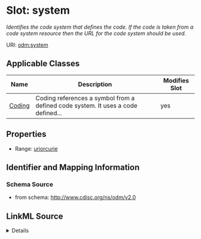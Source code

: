 # Slot: system


_Identifies the code system that defines the code. If the code is taken from a code system resource then the URL for the code system should be used._



URI: [odm:system](http://www.cdisc.org/ns/odm/v2.0/system)



<!-- no inheritance hierarchy -->




## Applicable Classes

| Name | Description | Modifies Slot |
| --- | --- | --- |
[Coding](Coding.md) | Coding references a symbol from a defined code system. It uses a code defined... |  yes  |







## Properties

* Range: [uriorcurie](uriorcurie.md)





## Identifier and Mapping Information







### Schema Source


* from schema: http://www.cdisc.org/ns/odm/v2.0




## LinkML Source

<details>
```yaml
name: system
description: Identifies the code system that defines the code. If the code is taken
  from a code system resource then the URL for the code system should be used.
from_schema: http://www.cdisc.org/ns/odm/v2.0
rank: 1000
alias: system
domain_of:
- Coding
range: uriorcurie

```
</details>